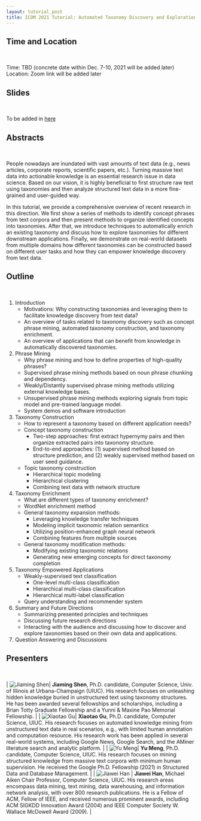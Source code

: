 ```yaml
---
layout: tutorial_post
title: ICDM 2021 Tutorial: Automated Taxonomy Discovery and Exploration
---
```


## Time and Location
<br>

Time: TBD (concrete date within Dec. 7-10, 2021 will be added later)
Location: Zoom link will be added later

## Slides
<br>

To be added in [here]()

## Abstracts
<br>

People nowadays are inundated with vast amounts of text data (e.g., news articles, corporate reports, scientific papers, etc.). Turning massive text data into actionable knowledge is an essential research issue in data science. Based on our vision, it is highly beneficial to first structure raw text using taxonomies and then analyze structured text data in a more fine-grained and user-guided way.

In this tutorial, we provide a comprehensive overview of recent research in this direction. We first show a series of methods to identify concept phrases from text corpora and then present methods to organize identified concepts into taxonomies. After that, we introduce techniques to automatically enrich an existing taxonomy and discuss how to explore taxonomies for different downstream applications. Finally, we demonstrate on real-world datasets from multiple domains how different taxonomies can be constructed based on different user tasks and how they can empower knowledge discovery from text data.


## Outline
<br>

1. Introduction
	* Motivations: Why constructing taxonomies and leveraging them to facilitate knowledge discovery from text data?
	* An overview of tasks related to taxonomy discovery such as concept phrase mining, automated taxonomy construction, and taxonomy enrichment.
	* An overview of applications that can benefit from knowledge in automatically discovered taxonomies.
2. Phrase Mining
	* Why phrase mining and how to define properties of high-quality phrases?
	* Supervised phrase mining methods based on noun phrase chunking and dependency.
	* Weakly/Distantly supervised phrase mining methods utilizing external knowledge bases.
	* Unsupervised phrase mining methods exploring signals from topic model and pre-trained language model.
	* System demos and software introduction
3. Taxonomy Construction
    * How to represent a taxonomy based on different application needs?
    * Concept taxonomy construction
    	* Two-step approaches: first extract hypernymy pairs and then organize extracted pairs into taxonomy structure.
    	* End-to-end approaches: (1) supervised method based on structure prediction, and (2) weakly supervised method based on user seed guidance.
    * Topic taxonomy construction
        * Hierarchical topic modeling
        * Hierarchical clustering
        * Combining text data with network structure
4. Taxonomy Enrichment
    * What are different types of taxonomy enrichment?
    * WordNet enrichment method
    * General taxonomy expansion methods:
    	* Leveraging knowledge transfer techniques
    	* Modeling implicit taxonomic relation semantics
    	* Utilizing position-enhanced graph neural network
		* Combining features from multiple sources
    * General taxonomy modification methods:
        * Modifying existing taxonomic relations
        * Generating new emerging concepts for direct taxonomy completion
5. Taxonomy Empowered Applications
    * Weakly-supervised text classification
    	* One-level multi-class classification
		* Hierarchical multi-class classification
		* Hierarchical multi-label classification
    * Query understanding and recommender system
6. Summary and Future Directions
    * Summarizing presented principles and techniques
    * Discussing future research directions
    * Interacting with the audience and discussing how to discover and explore taxonomies based on their own data and applications.
7. Question Answering and Discussions

## Presenters
<br>

| ![Jiaming Shen](/images/ICDM2021/JiamingShenAvatar.jpg?raw=True)| **Jiaming Shen**, Ph.D. candidate, Computer Science, Univ. of Illinois at Urbana-Champaign (UIUC). His research focuses on unleashing hidden knowledge buried in unstructured text using taxonomy structures. He has been awarded several fellowships and scholarships, including a Brian Totty Graduate Fellowship and a Yunni \& Maxine Pao Memorial Fellowship. |
| ![Xiaotao Gu](/images/ICDM2021/XiaotaoAvatar.jpg?raw=True)| **Xiaotao Gu**, Ph.D. candidate, Computer Science, UIUC. His research focuses on automated knowledge mining from unstructured text data in real scenarios, e.g., with limited human annotation and computation resource. His research work has been applied in several real-world systems, including Google News, Google Search, and the AMiner literature search and analytic platform. |
| ![Yu Meng](/images/ICDM2021/YuMengAvatar.jpg?raw=True)| **Yu Meng**, Ph.D. candidate, Computer Science, UIUC. His research focuses on mining structured knowledge from massive text corpora with minimum human supervision. He received the Google Ph.D. Fellowship (2021) in Structured Data and Database Management. |
| ![Jiawei Han](/images/ICDM2021/JiaweiHanAvatar.jpg) | **Jiawei Han**, Michael Aiken Chair Professor, Computer Science, UIUC. His research areas encompass data mining, text mining, data warehousing, and information network analysis, with over 800 research publications. He is a Fellow of ACM, Fellow of IEEE, and received numerous prominent awards, including ACM SIGKDD Innovation Award (2004) and IEEE Computer Society W. Wallace McDowell Award (2009). |

